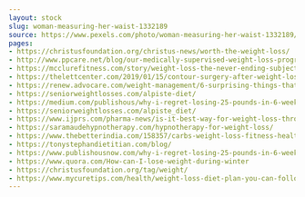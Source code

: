 ```yaml
---
layout: stock
slug: woman-measuring-her-waist-1332189
source: https://www.pexels.com/photo/woman-measuring-her-waist-1332189/
pages:
- https://christusfoundation.org/christus-news/worth-the-weight-loss/
- http://www.ppcare.net/blog/our-medically-supervised-weight-loss-program
- https://mcclurefitness.com/story/weight-loss-the-never-ending-subject/
- https://thelettcenter.com/2019/01/15/contour-surgery-after-weight-loss/
- https://renew.advocare.com/weight-management/6-surprising-things-that-could-be-sabotaging-your-weight-loss/
- https://seniorweightlosses.com/alpiste-diet/
- https://medium.com/publishous/why-i-regret-losing-25-pounds-in-6-weeks-77d20d16bb0b
- https://seniorweightlosses.com/alpiste_diet/
- https://www.ijprs.com/pharma-news/is-it-best-way-for-weight-loss-through-surgery/
- https://saramaudehypnotherapy.com/hypnotherapy-for-weight-loss/
- https://www.thebetterindia.com/158357/carbs-weight-loss-fitness-health-news/
- https://tonystephandietitian.com/blog/
- https://www.publishousnow.com/why-i-regret-losing-25-pounds-in-6-weeks-in-a-weight-loss-challenge/
- https://www.quora.com/How-can-I-lose-weight-during-winter
- https://christusfoundation.org/tag/weight/
- https://www.mycuretips.com/health/weight-loss-diet-plan-you-can-follow/
---
```

